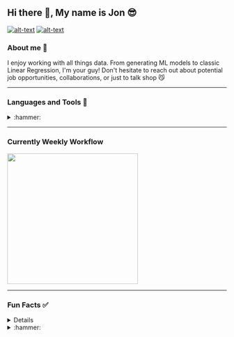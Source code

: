 ## Hi there 👋, My name is Jon :sunglasses:
[![alt-text](https://img.shields.io/badge/-LinkedIn-blue)](https://www.linkedin.com/in/dickinson17/)
[![alt-text](https://img.shields.io/badge/-Portfolio-red)](https://share.streamlit.io/jonathjd/webapp/main/main.py)

### About me :notebook:
I enjoy working with all things data. From generating ML models to classic Linear Regression, I'm your guy! Don't hesitate to reach out about potential job opportunities, collaborations, or just to talk shop :smirk_cat:

---
### Languages and Tools :hammer:

<details>
<summary>:hammer:</summary>
  
+ Python
+ SQL
+ VS Code
+ Tableau
+ Java
   </details>
</details>

---
### Currently Weekly Workflow
<img src="https://wakatime.com/share/@Jonathjd/762c1509-f178-400a-ad81-5090078195f6.svg" height="300">
    
---
### Fun Facts :white_check_mark:

<details>
<summery>:white_check_mark:<summary>
  
+ Born and raised in Southern California :palm_tree:
+ UC Irvine Alumn :ant:
+ Avid reader :blue_book:
+ Coffee drinker :coffee:
+ Question asker :thought_balloon:
+ Problem Solver :bulb:
  </details>
</details>

<details>
<summary>:hammer:</summary>
  
+ Python
+ SQL
+ VS Code
+ Tableau
+ Java
   </details>
</details>

<!--
**jonathjd/jonathjd** is a ✨ _special_ ✨ repository because its `README.md` (this file) appears on your GitHub profile.

Here are some ideas to get you started:

- 🔭 I’m currently working on 
- 🌱 I’m currently learning ...
- 👯 I’m looking to collaborate on ...
- 🤔 I’m looking for help with ...
- 💬 Ask me about ...
- 📫 How to reach me: ...
- 😄 Pronouns: ...
- ⚡ Fun fact: ...
-->
